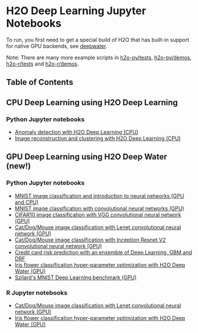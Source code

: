 # H2O Deep Learning Jupyter Notebooks

To run, you first need to get a special build of H2O that has built-in support for native GPU backends, see [deepwater](https://github.com/h2oai/deepwater).

Note: There are many more example scripts in [h2o-py/tests](https://github.com/h2oai/h2o-3/tree/master/h2o-py/tests), [h2o-py/demos](https://github.com/h2oai/h2o-3/tree/master/h2o-py/demos), [h2o-r/tests](https://github.com/h2oai/h2o-3/tree/master/h2o-r/tests) and [h2o-r/demos](https://github.com/h2oai/h2o-3/tree/master/h2o-r/demos).

## Table of Contents

## CPU Deep Learning using H2O Deep Learning
### Python Jupyter notebooks
- [Anomaly detection with H2O Deep Learning (CPU)](./deeplearning_anomaly_detection.ipynb)
- [Image reconstruction and clustering with H2O Deep Learning (CPU)](./deeplearning_image_reconstruction_and_clustering.ipynb)

## GPU Deep Learning using H2O Deep Water (new!)

### Python Jupyter notebooks
- [MNIST image classification and introduction to neural networks (GPU and CPU)](./deeplearning_mnist_introduction.ipynb)
- [MNIST image classification with convolutional neural networks (GPU)](./deeplearning_mnist_convnet.ipynb)
- [CIFAR10 image classification with VGG convolutional neural network (GPU)](./deeplearning_cifar10_vgg.ipynb)
- [Cat/Dog/Mouse image classification with Lenet convolutional neural network (GPU)](./deeplearning_cat_dog_mouse_lenet.ipynb)
- [Cat/Dog/Mouse image classification with Inception Resnet V2 convolutional neural network (GPU)](./deeplearning_cat_dog_mouse_inception_resnetv2.ipynb)
- [Credit card risk prediction with an ensemble of Deep Learning, GBM and DRF](./deeplearning_credit_card_default_risk_prediction.ipynb)
- [Iris flower classification hyper-parameter optimization with H2O Deep Water (GPU)](./deeplearning_grid_iris.ipynb)
- [Szilard's MNIST Deep Learning benchmark (GPU)](./deeplearning_benchmark_mnist.ipynb)

### R Jupyter notebooks
- [Cat/Dog/Mouse image classification with Lenet convolutional neural network (GPU)](./deeplearning_cat_dog_mouse_lenet_R.ipynb)
- [Iris flower classification hyper-parameter optimization with H2O Deep Water (GPU)](./deeplearning_grid_iris_R.ipynb)
